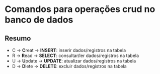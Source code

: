 # Comandos para operações crud no banco de dados  

## Resumo 

- C  -> **C**reat  -> **INSERT**: inserir dados/registros na tabela 
- R  -> **R**ead   -> **SELECT**: consultar/ler dados/registros na tabela
- U  -> **U**pdate -> **UPDATE**: atualizar dados/registros na tabela  
- D  -> **D**lete  -> **DELETE**: excluir dados/registros na tabela 